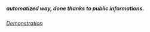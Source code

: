 ##### automatized way, done thanks to public informations.

###### [Demonstration](https://streamable.com/r062a1)
